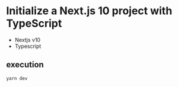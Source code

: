 # Initialize a Next.js 10 project with TypeScript

- Nextjs v10
- Typescript

## execution
```
yarn dev
```
